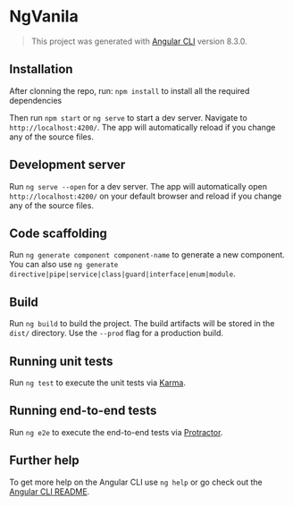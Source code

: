 # NgVanila

> This project was generated with [Angular CLI](https://github.com/angular/angular-cli) version 8.3.0.

## Installation

After clonning the repo, run:
`npm install` to install all the required dependencies

Then run `npm start` or `ng serve` to start a dev server.
Navigate to `http://localhost:4200/`. 
The app will automatically reload if you change any of the source files.

## Development server

Run `ng serve --open` for a dev server. 
The app will automatically open `http://localhost:4200/` on your default browser and  reload if you change any of the source files.

## Code scaffolding

Run `ng generate component component-name` to generate a new component. 
You can also use `ng generate directive|pipe|service|class|guard|interface|enum|module`.

## Build

Run `ng build` to build the project. The build artifacts will be stored in the `dist/` directory. 
Use the `--prod` flag for a production build.

## Running unit tests

Run `ng test` to execute the unit tests via [Karma](https://karma-runner.github.io).

## Running end-to-end tests

Run `ng e2e` to execute the end-to-end tests via [Protractor](http://www.protractortest.org/).

## Further help

To get more help on the Angular CLI use `ng help` or go check out the [Angular CLI README](https://github.com/angular/angular-cli/blob/master/README.md).
